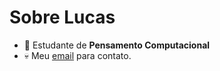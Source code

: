 # **Sobre Lucas**
- 🎸 Estudante de **Pensamento Computacional**
- 💀 Meu [email](lucas.cianfa.domingos@escola.pr.gov.br) para contato.
